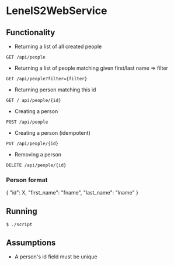 # LenelS2WebService


## Functionality
* Returning a list of all created people 
```
GET /api/people
```
* Returning a list of people matching given first/last name => filter
```
GET /api/people?filter={filter}
```
* Returning person matching this id
```
GET / api/people/{id}
```
* Creating a person
```
POST /api/people
```
* Creating a person (idempotent)
```
PUT /api/people/{id}
```
* Removing a person
```
DELETE /api/people/{id}
```

### Person format
{
  "id": X,
  "first_name": "fname",
  "last_name": "lname"
}

## Running
```
$ ./script
```

## Assumptions
* A person's id field must be unique
